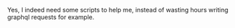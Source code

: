 Yes, I indeed need some scripts to help me, instead of wasting hours writing graphql requests for example.